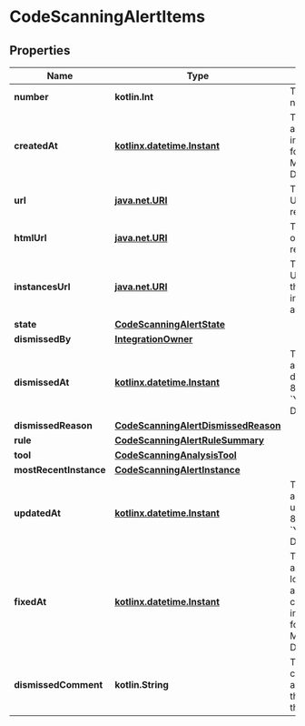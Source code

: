
# CodeScanningAlertItems

## Properties
Name | Type | Description | Notes
------------ | ------------- | ------------- | -------------
**number** | **kotlin.Int** | The security alert number. |  [readonly]
**createdAt** | [**kotlinx.datetime.Instant**](kotlinx.datetime.Instant.md) | The time that the alert was created in ISO 8601 format: &#x60;YYYY-MM-DDTHH:MM:SSZ&#x60;. |  [readonly]
**url** | [**java.net.URI**](java.net.URI.md) | The REST API URL of the alert resource. |  [readonly]
**htmlUrl** | [**java.net.URI**](java.net.URI.md) | The GitHub URL of the alert resource. |  [readonly]
**instancesUrl** | [**java.net.URI**](java.net.URI.md) | The REST API URL for fetching the list of instances for an alert. |  [readonly]
**state** | [**CodeScanningAlertState**](CodeScanningAlertState.md) |  | 
**dismissedBy** | [**IntegrationOwner**](IntegrationOwner.md) |  | 
**dismissedAt** | [**kotlinx.datetime.Instant**](kotlinx.datetime.Instant.md) | The time that the alert was dismissed in ISO 8601 format: &#x60;YYYY-MM-DDTHH:MM:SSZ&#x60;. |  [readonly]
**dismissedReason** | [**CodeScanningAlertDismissedReason**](CodeScanningAlertDismissedReason.md) |  | 
**rule** | [**CodeScanningAlertRuleSummary**](CodeScanningAlertRuleSummary.md) |  | 
**tool** | [**CodeScanningAnalysisTool**](CodeScanningAnalysisTool.md) |  | 
**mostRecentInstance** | [**CodeScanningAlertInstance**](CodeScanningAlertInstance.md) |  | 
**updatedAt** | [**kotlinx.datetime.Instant**](kotlinx.datetime.Instant.md) | The time that the alert was last updated in ISO 8601 format: &#x60;YYYY-MM-DDTHH:MM:SSZ&#x60;. |  [optional] [readonly]
**fixedAt** | [**kotlinx.datetime.Instant**](kotlinx.datetime.Instant.md) | The time that the alert was no longer detected and was considered fixed in ISO 8601 format: &#x60;YYYY-MM-DDTHH:MM:SSZ&#x60;. |  [optional] [readonly]
**dismissedComment** | **kotlin.String** | The dismissal comment associated with the dismissal of the alert. |  [optional]



